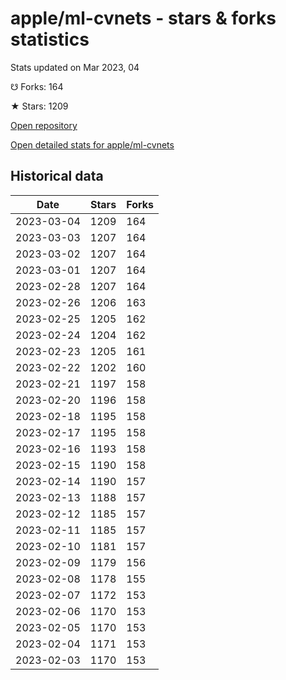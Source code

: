 # apple/ml-cvnets - stars & forks statistics

Stats updated on Mar 2023, 04

☋ Forks: 164

★ Stars: 1209

[Open repository](https://github.com/apple/ml-cvnets)

[Open detailed stats for apple/ml-cvnets](https://reviewgithub.com/rep/apple/ml-cvnets)

## Historical data
| Date | Stars | Forks |
|------|-------|-------|
| 2023-03-04 | 1209 | 164 | 
| 2023-03-03 | 1207 | 164 | 
| 2023-03-02 | 1207 | 164 | 
| 2023-03-01 | 1207 | 164 | 
| 2023-02-28 | 1207 | 164 | 
| 2023-02-26 | 1206 | 163 | 
| 2023-02-25 | 1205 | 162 | 
| 2023-02-24 | 1204 | 162 | 
| 2023-02-23 | 1205 | 161 | 
| 2023-02-22 | 1202 | 160 | 
| 2023-02-21 | 1197 | 158 | 
| 2023-02-20 | 1196 | 158 | 
| 2023-02-18 | 1195 | 158 | 
| 2023-02-17 | 1195 | 158 | 
| 2023-02-16 | 1193 | 158 | 
| 2023-02-15 | 1190 | 158 | 
| 2023-02-14 | 1190 | 157 | 
| 2023-02-13 | 1188 | 157 | 
| 2023-02-12 | 1185 | 157 | 
| 2023-02-11 | 1185 | 157 | 
| 2023-02-10 | 1181 | 157 | 
| 2023-02-09 | 1179 | 156 | 
| 2023-02-08 | 1178 | 155 | 
| 2023-02-07 | 1172 | 153 | 
| 2023-02-06 | 1170 | 153 | 
| 2023-02-05 | 1170 | 153 | 
| 2023-02-04 | 1171 | 153 | 
| 2023-02-03 | 1170 | 153 | 

